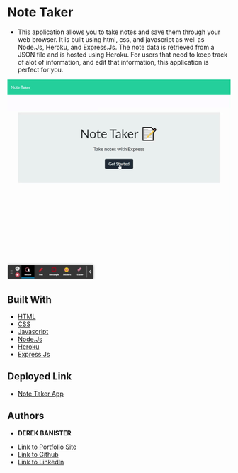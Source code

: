 # Note Taker

* This application allows you to take notes and save them through your web browser. It is built using html, css, and javascript as well as Node.Js, Heroku, and Express.Js. The note data is retrieved from a JSON file and is hosted using Heroku. For users that need to keep track of alot of information, and edit that information, this application is perfect for you.

![Gif](/develop/images/notegif.gif)


## Built With

* [HTML](https://developer.mozilla.org/en-US/docs/Web/HTML)
* [CSS](https://developer.mozilla.org/en-US/docs/Web/CSS)
* [Javascript](https://www.javascript.com/)
* [Node.Js](https://nodejs.org/en/)
* [Heroku](https://heroku.com/)
* [Express.Js](https://expressjs.com/)



## Deployed Link

* [Note Taker App](https://ucb-note-taker-2021.herokuapp.com/)


## Authors

* **DEREK BANISTER** 

- [Link to Portfolio Site](https://derekbanister.github.io/First-Portfolio/)
- [Link to Github](https://github.com/DerekBanister)
- [Link to LinkedIn](https://www.linkedin.com/in/derek-banister/)